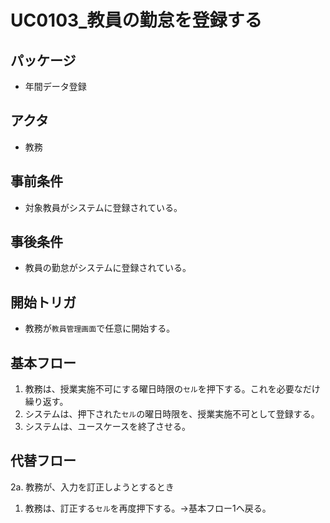 # UC0103_教員の勤怠を登録する

## パッケージ
- 年間データ登録

## アクタ
- 教務

## 事前条件
- 対象教員がシステムに登録されている。

## 事後条件
- 教員の勤怠がシステムに登録されている。

## 開始トリガ
- 教務が`教員管理画面`で任意に開始する。

## 基本フロー
1. 教務は、授業実施不可にする曜日時限の`セル`を押下する。これを必要なだけ繰り返す。
2. システムは、押下された`セル`の曜日時限を、授業実施不可として登録する。
3. システムは、ユースケースを終了させる。

## 代替フロー
2a. 教務が、入力を訂正しようとするとき
1. 教務は、訂正する`セル`を再度押下する。→基本フロー1へ戻る。